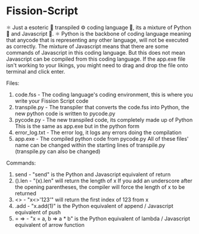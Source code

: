 # Fission-Script
⚛️ Just a esoteric 🔮 transpiled ⚙️ coding language 💬, its a mixture of Python 🐍 and Javascript 📜. ⚛️
Python is the backbone of coding language meaning that anycode that is representing any other language, will not be executed as correctly. The mixture of Javascript means that there are some commands of Javascript in this coding language. But this does not mean Javascript can be compiled from this coding language. If the app.exe file isn't working to your likings, you might need to drag and drop the file onto terminal and click enter.

Files:
  1. code.fss - The coding language's coding environment, this is where you write your Fission Script code
  2. transpile.py - The transpiler that converts the code.fss into Python, the new python code is written to pycode.py
  3. pycode.py - The new transpiled code, its completely made up of Python
      This is the same as app.exe but in the python form
  4. error_log.txt - The error log, it logs any errors doing the compilation
  5. app.exe - The compiled python code from pycode.py
All of these files' name can be changed within the starting lines of transpile.py (transpile.py can also be changed)

Commands:
  1. send - "send" is the Python and Javascript equivalent of return
  2. ().len - "(x).len" will return the length of x
     If you add an underscore after the opening parentheses, the compiler will force the length of x to be returned
  3. <> - "x<>'123'" will return the first index of 123 from x
  4. .add - "x.add(1)" is the Python equivalent of append / Javascript equivalent of push
  5.  =  => - "x = a, b => a * b" is the Python equivalent of lambda / Javascript equivalent of arrow function
